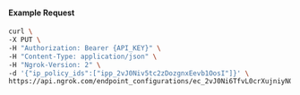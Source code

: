 <!-- Code generated for API Clients. DO NOT EDIT. -->

#### Example Request

```bash
curl \
-X PUT \
-H "Authorization: Bearer {API_KEY}" \
-H "Content-Type: application/json" \
-H "Ngrok-Version: 2" \
-d '{"ip_policy_ids":["ipp_2vJ0Niv5tc2zDozgnxEevb1OosI"]}' \
https://api.ngrok.com/endpoint_configurations/ec_2vJ0Ni6TfvL0crXujniyN0FpH8h/ip_policy
```
